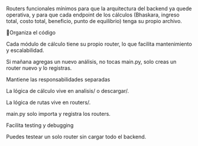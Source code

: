 Routers funcionales mínimos para que la arquitectura del backend ya quede operativa, y para que cada endpoint de los cálculos (Bhaskara, ingreso total, costo total, beneficio, punto de equilibrio) tenga su propio archivo.

📌Organiza el código

Cada módulo de cálculo tiene su propio router, lo que facilita mantenimiento y escalabilidad.

Si mañana agregas un nuevo análisis, no tocas main.py, solo creas un router nuevo y lo registras.

Mantiene las responsabilidades separadas

La lógica de cálculo vive en analisis/ o descargar/.

La lógica de rutas vive en routers/.

main.py solo importa y registra los routers.

Facilita testing y debugging

Puedes testear un solo router sin cargar todo el backend.

